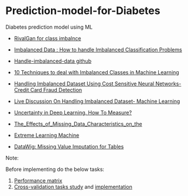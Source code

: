 # Prediction-model-for-Diabetes
Diabetes prediction model using ML

* [RivalGan for class imbalnce](https://github.com/ygrepo/RivalGan)
* [Imbalanced Data : How to handle Imbalanced Classification Problems](https://www.analyticsvidhya.com/blog/2020/07/10-techniques-to-deal-with-class-imbalance-in-machine-learning/#:~:text=Resampling%20Technique,class%20(over%2Dsampling).)
* [Handle-imbalanced-data github](https://github.com/benai9916/Handle-imbalanced-data/tree/master)
* [10 Techniques to deal with Imbalanced Classes in Machine Learning](https://www.analyticsvidhya.com/blog/2020/07/10-techniques-to-deal-with-class-imbalance-in-machine-learning/#:~:text=Resampling%20Technique,class%20(over%2Dsampling).)
* [Handling Imbalanced Dataset Using Cost Sensitive Neural Networks- Credit Card Fraud Detection
](https://www.youtube.com/watch?v=y8zqS7cfi6o)
* [Live Discussion On Handling Imbalanced Dataset- Machine Learning](https://youtu.be/pDw_JHHvj-0)
* [Uncertainty in Deep Learning. How To Measure?](https://towardsdatascience.com/my-deep-learning-model-says-sorry-i-dont-know-the-answer-that-s-absolutely-ok-50ffa562cb0b)
* [The_Effects_of_Missing_Data_Characteristics_on_the](https://github.com/sayan0506/Prediction-model-for-Diabetes/blob/main/The_Effects_of_Missing_Data_Characteristics_on_the.pdf)

* [Extreme Learning Machine](https://towardsdatascience.com/introduction-to-extreme-learning-machines-c020020ff82b)
* [DataWig: Missing Value Imputation for Tables](https://www.jmlr.org/papers/volume20/18-753/18-753.pdf)

Note:

Before implementing do the below tasks:

1. [Performance matrix](https://www.youtube.com/watch?v=7062skdX05Y)
2. [Cross-validation tasks study](https://www.youtube.com/watch?v=7062skdX05Y)
 and [implementation](https://youtu.be/fKz-SgScM3Q)

